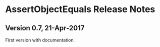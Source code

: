 # AssertObjectEquals Release Notes

## Version 0.7, 21-Apr-2017

First version with documentation.

